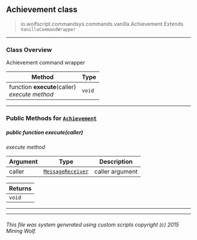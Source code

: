 ## Achievement __class__

>io.wolfscript.commandsys.commands.vanilla.Achievement
>Extends `VanillaCommandWrapper`

---

### Class Overview

Achievement command wrapper

Method | Type   
--- | :--- 
 function __execute__(caller) <br> _execute method_ | `void`



---


### Public Methods for [`Achievement`](Achievement.md)

##### <a id='execute'></a>public  function __execute__(caller)

_execute method_

Argument | Type | Description  
--- | --- | --- 
caller | [`MessageReceiver`](..\..\..\chat\MessageReceiver.md) | caller argument

Returns | 
--- | 
`void` |


---
---


###### This file was system generated using custom scripts copyright (c) 2015 Mining Wolf.
	

